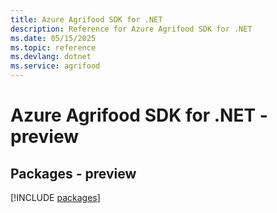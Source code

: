 ```yaml
---
title: Azure Agrifood SDK for .NET
description: Reference for Azure Agrifood SDK for .NET
ms.date: 05/15/2025
ms.topic: reference
ms.devlang: dotnet
ms.service: agrifood
---
```

# Azure Agrifood SDK for .NET - preview
## Packages - preview
[!INCLUDE [packages](agrifood-index.md)]